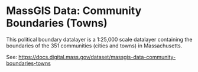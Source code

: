 # MassGIS Data: Community Boundaries (Towns)

This political boundary datalayer is a 1:25,000 scale datalayer containing the
boundaries of the 351 communities (cities and towns) in Massachusetts.

See: https://docs.digital.mass.gov/dataset/massgis-data-community-boundaries-towns
